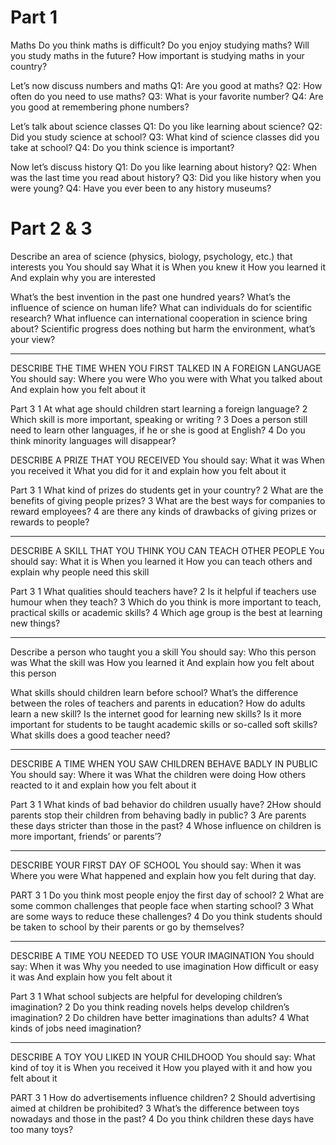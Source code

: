 Part 1
======

Maths
Do you think maths is difficult?
Do you enjoy studying maths?
Will you study maths in the future?
How important is studying maths in your country?

Let’s now discuss numbers and maths
Q1: Are you good at maths?
Q2: How often do you need to use maths?
Q3: What is your favorite number?
Q4: Are you good at remembering phone numbers?

Let’s talk about science classes
Q1: Do you like learning about science?
Q2: Did you study science at school?
Q3: What kind of science classes did you take at school?
Q4: Do you think science is important?

Now let’s discuss history
Q1: Do you like learning about history?
Q2: When was the last time you read about history?
Q3: Did you like history when you were young?
Q4: Have you ever been to any history museums?



Part 2 & 3
===========

Describe an area of science (physics, biology, psychology, etc.) that interests you
You should say
What it is
When you knew it
How you learned it
And explain why you are interested

What’s the best invention in the past one hundred years?
What’s the influence of science on human life?
What can individuals do for scientific research?
What influence can international cooperation in science bring about?
Scientific progress does nothing but harm the environment, what’s your view?

---

DESCRIBE THE TIME WHEN YOU FIRST TALKED IN A FOREIGN LANGUAGE
You should say:
Where you were
Who you were with
What you talked about
And explain how you felt about it

Part 3
1 At what age should children start learning a foreign language?
2 Which skill is more important, speaking or writing ?
3 Does a person still need to learn other languages, if he or she is good at English?
4 Do you think minority languages will disappear?




DESCRIBE A PRIZE THAT YOU RECEIVED
You should say:
What it was
When you received it
What you did for it
and explain how you felt about it

Part 3
1 What kind of prizes do students get in your country?
2 What are the benefits of giving people prizes?
3 What are the best ways for companies to reward employees?
4 are there any kinds of drawbacks of giving prizes or rewards to people?

---

DESCRIBE A SKILL THAT YOU THINK YOU CAN TEACH OTHER PEOPLE
You should say:
What it is
When you learned it
How you can teach others
and explain why people need this skill

Part 3
1 What qualities should teachers have?
2 Is it helpful if teachers use humour when they teach?
3 Which do you think is more important to teach, practical skills or academic skills?
4 Which age group is the best at learning new things?

---

Describe a person who taught you a skill
You should say:
Who this person was
What the skill was
How you learned it
And explain how you felt about this person

What skills should children learn before school?
What’s the difference between the roles of teachers and parents in education?
How do adults learn a new skill?
Is the internet good for learning new skills?
Is it more important for students to be taught academic skills or so-called soft skills?
What skills does a good teacher need?

---

DESCRIBE A TIME WHEN YOU SAW CHILDREN BEHAVE BADLY IN PUBLIC
You should say:
Where it was
What the children were doing
How others reacted to it
and explain how you felt about it

Part 3
1 What kinds of bad behavior do children usually have?
2How should parents stop their children from behaving badly in public?
3 Are parents these days stricter than those in the past?
4 Whose influence on children is more important, friends’ or parents’?

---

DESCRIBE YOUR FIRST DAY OF SCHOOL
You should say:
When it was
Where you were
What happened
and explain how you felt during that day.

PART 3
1 Do you think most people enjoy the first day of school?
2 What are some common challenges that people face when starting school?
3 What are some ways to reduce these challenges?
4 Do you think students should be taken to school by their parents or go by themselves?

---

DESCRIBE A TIME YOU NEEDED TO USE YOUR IMAGINATION
You should say:
When it was
Why you needed to use imagination
How difficult or easy it was
And explain how you felt about it

Part 3
1 What school subjects are helpful for developing children’s imagination?
2 Do you think reading novels helps develop children’s imagination?
2 Do children have better imaginations than adults?
4 What kinds of jobs need imagination?

---

DESCRIBE A TOY YOU LIKED IN YOUR CHILDHOOD
You should say:
What kind of toy it is
When you received it
How you played with it
and how you felt about it

PART 3
1 How do advertisements influence children?
2 ShouId advertising aimed at children be prohibited?
3 What’s the difference between toys nowadays and those in the past?
4 Do you think children these days have too many toys?

